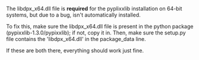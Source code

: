 The libdpx_x64.dll file is **required** for the pyplixxlib installation on 64-bit systems, 
but due to a bug, isn't automatically installed.

To fix this, make sure the libdpx_x64.dll file is present in the python package (pypixxlib-1.3.0/pypixxlib);
if not, copy it in.  Then, make sure the setup.py file contains the 'libdpx_x64.dll' in the package_data line.

If these are both there, everything should work just fine.


